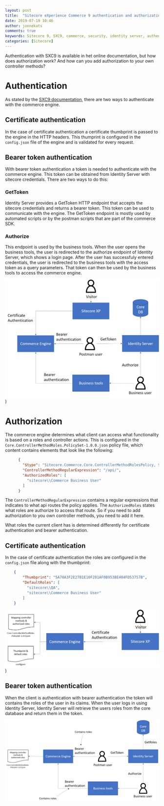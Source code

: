 ```yaml
---
layout: post
title:  "Sitecore eXperience Commerce 9 authentication and authorization"
date: 2019-07-19 10:46
author: jonnekats
comments: true
keywords: Sitecore 9, SXC9, commerce, security, identity server, authentication, authorization, explained
categories: [Sitecore]
---
```

Authentication with SXC9 is available in het online documentation, but how does authorization work? And how can you add authorization to your own controller methods? 

# Authentication
As stated by the [SXC9 documentation](https://doc.sitecore.com/developers/91/sitecore-experience-commerce/en/authentication.html), there are two ways to authenticate with the commerce engine.

## Certificate authentication
In the case of certificate authentication a certificate thumbprint is passed to the engine in the HTTP headers. This thumprint is configured in the `config.json` file of the engine and is validated for every request.

## Bearer token authentication
With bearer token authentication a token is needed to authenticate with the commerce engine. This token can be obtained from Identity Server with sitecore credentials. There are two ways to do this:

### GetToken
Identity Server provides a GetToken HTTP endpoint that accepts the sitecore credentials and returns a bearer token. This token can be used to communicate with the engine. The GetToken endpoint is mostly used by automated scripts or by the postman scripts that are part of the commerce SDK.

### Authorize 
This endpoint is used by the business tools. When the user opens the business tools, the user is redirected to the authorize endpoint of Identity Server, which shows a login page. After the user has successfuly entered credentials, the user is redirected to the business tools with the access token as a query parameters. That token can then be used by the business tools to access the commerce engine.

![Authentication overview](/assets/images/sxc9-security/overview.jpg))

# Authorization
The commerce engine determines what client can access what functionality is based on a roles and controller actions. This is configured in the `Core.ControllerMethodRoles.PolicySet-1.0.0.json` policy file, which content contains elements that look like the following:

``` JSON
      {
        "$type": "Sitecore.Commerce.Core.ControllerMethodRolesPolicy, Sitecore.Commerce.Core",
        "ControllerMethodRegularExpression": "/api/",
        "AuthorizedRoles": [
          "sitecore\\Commerce Business User"
        ]
      }
```

The `ControllerMethodRegularExpression` contains a regular expressions that indicates to what api routes the policy applies. The `AuthorizedRoles` states what roles are authorize to access that route. So if you need to add authorization to you own controller methods, you need to add it here.

What roles the current client has is determined differently for certificate authentication and bearer authentication.

## Certificate authentication
In the case of certificate authentication the roles are configured in the `config.json` file along with the thumbprint:

``` json
    {
        "Thumbprint": "5A78A3F2E27B1E10F281AF0B953BE404FD53757B",
        "DefaultRoles": [
          "sitecore\\QA",
          "sitecore\\Commerce Business User"
        ]
    }
```

![Certificate authorization](/assets/images/sxc9-security/certificateauthorization.jpg))


## Bearer token authentication
When the client is authentication with bearer authentication the token will contains the roles of the user in its claims. When the user logs in using Identity Server, Identity Server will retrieve the users roles from the core database and return them in the token.

![Bearer authorization](/assets/images/sxc9-security/bearerauthorization.jpg)